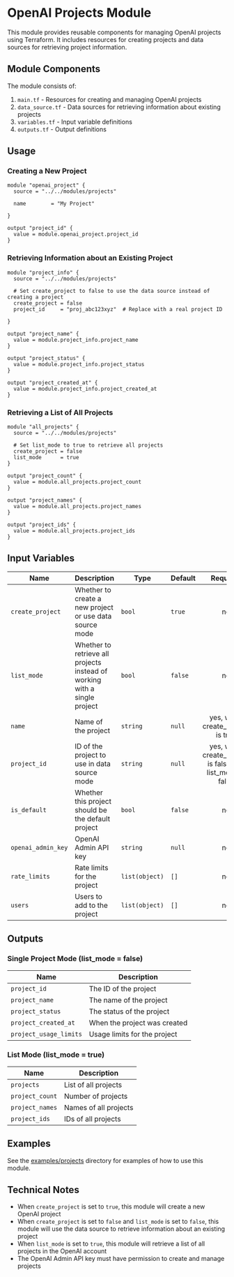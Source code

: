 # OpenAI Projects Module

This module provides reusable components for managing OpenAI projects using Terraform. It includes resources for creating projects and data sources for retrieving project information.

## Module Components

The module consists of:

1. `main.tf` - Resources for creating and managing OpenAI projects
2. `data_source.tf` - Data sources for retrieving information about existing projects
3. `variables.tf` - Input variable definitions
4. `outputs.tf` - Output definitions

## Usage

### Creating a New Project

```hcl
module "openai_project" {
  source = "../../modules/projects"

  name        = "My Project"

}

output "project_id" {
  value = module.openai_project.project_id
}
```

### Retrieving Information about an Existing Project

```hcl
module "project_info" {
  source = "../../modules/projects"

  # Set create_project to false to use the data source instead of creating a project
  create_project = false
  project_id     = "proj_abc123xyz"  # Replace with a real project ID

}

output "project_name" {
  value = module.project_info.project_name
}

output "project_status" {
  value = module.project_info.project_status
}

output "project_created_at" {
  value = module.project_info.project_created_at
}
```

### Retrieving a List of All Projects

```hcl
module "all_projects" {
  source = "../../modules/projects"

  # Set list_mode to true to retrieve all projects
  create_project = false
  list_mode      = true
}

output "project_count" {
  value = module.all_projects.project_count
}

output "project_names" {
  value = module.all_projects.project_names
}

output "project_ids" {
  value = module.all_projects.project_ids
}
```

## Input Variables

| Name | Description | Type | Default | Required |
|------|-------------|------|---------|:--------:|
| `create_project` | Whether to create a new project or use data source mode | `bool` | `true` | no |
| `list_mode` | Whether to retrieve all projects instead of working with a single project | `bool` | `false` | no |
| `name` | Name of the project | `string` | `null` | yes, when create_project is true |
| `project_id` | ID of the project to use in data source mode | `string` | `null` | yes, when create_project is false and list_mode is false |
| `is_default` | Whether this project should be the default project | `bool` | `false` | no |
| `openai_admin_key` | OpenAI Admin API key | `string` | `null` | no |
| `rate_limits` | Rate limits for the project | `list(object)` | `[]` | no |
| `users` | Users to add to the project | `list(object)` | `[]` | no |

## Outputs

### Single Project Mode (list_mode = false)

| Name | Description |
|------|-------------|
| `project_id` | The ID of the project |
| `project_name` | The name of the project |
| `project_status` | The status of the project |
| `project_created_at` | When the project was created |
| `project_usage_limits` | Usage limits for the project |

### List Mode (list_mode = true)

| Name | Description |
|------|-------------|
| `projects` | List of all projects |
| `project_count` | Number of projects |
| `project_names` | Names of all projects |
| `project_ids` | IDs of all projects |

## Examples

See the [examples/projects](../../examples/projects) directory for examples of how to use this module.

## Technical Notes

- When `create_project` is set to `true`, this module will create a new OpenAI project
- When `create_project` is set to `false` and `list_mode` is set to `false`, this module will use the data source to retrieve information about an existing project
- When `list_mode` is set to `true`, this module will retrieve a list of all projects in the OpenAI account
- The OpenAI Admin API key must have permission to create and manage projects 
